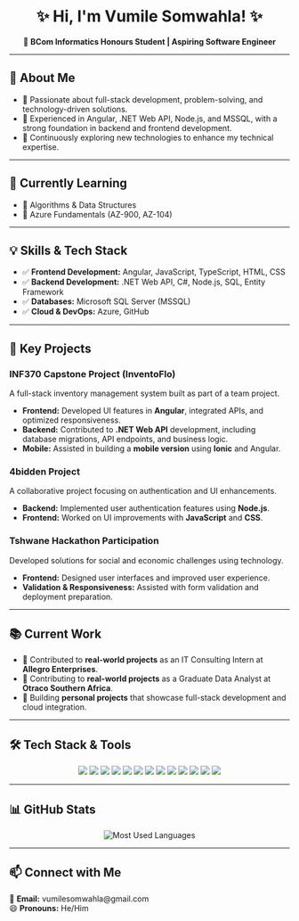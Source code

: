 <h1 align="center">✨ Hi, I'm Vumile Somwahla! ✨</h1>  

<p align="center">  
🚀 <strong>BCom Informatics Honours Student | Aspiring Software Engineer</strong>  
</p>  

<hr>

<h2>📌 About Me</h2>  

<ul>
  <li>🔹 Passionate about full-stack development, problem-solving, and technology-driven solutions.</li>
  <li>🔹 Experienced in Angular, .NET Web API, Node.js, and MSSQL, with a strong foundation in backend and frontend development.</li>
  <li>🔹 Continuously exploring new technologies to enhance my technical expertise.</li>
</ul>

<hr>

<h2>📖 Currently Learning</h2>  

<ul>
  <li>📌 Algorithms & Data Structures</li>
  <li>📌 Azure Fundamentals (AZ-900, AZ-104)</li>
</ul>

<hr>

<h2>💡 Skills & Tech Stack</h2>  

<ul>
  <li>✅ <strong>Frontend Development:</strong> Angular, JavaScript, TypeScript, HTML, CSS</li>
  <li>✅ <strong>Backend Development:</strong> .NET Web API, C#, Node.js, SQL, Entity Framework</li>
  <li>✅ <strong>Databases:</strong> Microsoft SQL Server (MSSQL)</li>
  <li>✅ <strong>Cloud & DevOps:</strong> Azure, GitHub</li>
</ul>

<hr>

<h2>🌟 Key Projects</h2>  

<h3>INF370 Capstone Project (InventoFlo)</h3>
<p>A full-stack inventory management system built as part of a team project.</p>
<ul>
  <li><strong>Frontend:</strong> Developed UI features in <strong>Angular</strong>, integrated APIs, and optimized responsiveness.</li>
  <li><strong>Backend:</strong> Contributed to <strong>.NET Web API</strong> development, including database migrations, API endpoints, and business logic.</li>
  <li><strong>Mobile:</strong> Assisted in building a <strong>mobile version</strong> using <strong>Ionic</strong> and Angular.</li>
</ul>

<h3>4bidden Project</h3>
<p>A collaborative project focusing on authentication and UI enhancements.</p>
<ul>
  <li><strong>Backend:</strong> Implemented user authentication features using <strong>Node.js</strong>.</li>
  <li><strong>Frontend:</strong> Worked on UI improvements with <strong>JavaScript</strong> and <strong>CSS</strong>.</li>
</ul>

<h3>Tshwane Hackathon Participation</h3>
<p>Developed solutions for social and economic challenges using technology.</p>
<ul>
  <li><strong>Frontend:</strong> Designed user interfaces and improved user experience.</li>
  <li><strong>Validation & Responsiveness:</strong> Assisted with form validation and deployment preparation.</li>
</ul>

<hr>

<h2>📚 Current Work</h2>  

<ul>
  <li>🔹 Contributed to <strong>real-world projects</strong> as an IT Consulting Intern at <strong>Allegro Enterprises</strong>.</li>
  <li>🔹 Contributing to <strong>real-world projects</strong> as a Graduate Data Analyst at <strong>Otraco Southern Africa</strong>.</li>
  <li>🔹 Building <strong>personal projects</strong> that showcase full-stack development and cloud integration.</li>
</ul>

<hr>

<h2>🛠️ Tech Stack & Tools</h2>  

<p align="center">  
  <img src="https://img.shields.io/badge/-C%23-239120?style=for-the-badge&logo=c-sharp&logoColor=white" />  
  <img src="https://img.shields.io/badge/-.NET-512BD4?style=for-the-badge&logo=.net&logoColor=white" />  
  <img src="https://img.shields.io/badge/-Node.js-339933?style=for-the-badge&logo=node.js&logoColor=white" />  
  <img src="https://img.shields.io/badge/-SQL-CC2927?style=for-the-badge&logo=microsoft-sql-server&logoColor=white" />  
  <img src="https://img.shields.io/badge/-Entity%20Framework-512BD4?style=for-the-badge&logo=dotnet&logoColor=white" />  
  <img src="https://img.shields.io/badge/-Angular-DD0031?style=for-the-badge&logo=angular&logoColor=white" />  
  <img src="https://img.shields.io/badge/-JavaScript-F7DF1E?style=for-the-badge&logo=javascript&logoColor=black" />  
  <img src="https://img.shields.io/badge/-TypeScript-3178C6?style=for-the-badge&logo=typescript&logoColor=white" />  
  <img src="https://img.shields.io/badge/-HTML-E34F26?style=for-the-badge&logo=html5&logoColor=white" />  
  <img src="https://img.shields.io/badge/-CSS-1572B6?style=for-the-badge&logo=css3&logoColor=white" />  
  <img src="https://img.shields.io/badge/-Bootstrap-7952B3?style=for-the-badge&logo=bootstrap&logoColor=white" />  
  <img src="https://img.shields.io/badge/-GitHub-181717?style=for-the-badge&logo=github&logoColor=white" />  
  <img src="https://img.shields.io/badge/-Azure-0089D6?style=for-the-badge&logo=microsoft-azure&logoColor=white" />  
</p>  

<hr>

<h2>📊 GitHub Stats</h2>  

<p align="center">  
  <img src="https://github-readme-stats.vercel.app/api/top-langs/?username=VumileSomwahla&langs_count=8&theme=radical&layout=compact&include_all_commits=true" alt="Most Used Languages" />  
</p>


<hr>

<h2>📫 Connect with Me</h2>  

<p>
  📩 <strong>Email:</strong> vumilesomwahla@gmail.com <br>
  😄 <strong>Pronouns:</strong> He/Him
</p>
